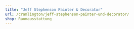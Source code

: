 ```yaml
---
title: "Jeff Stephenson Painter & Decorator"
url: /cramlington/jeff-stephenson-painter-und-decorator/
shop: Raumausstattung
---
```

